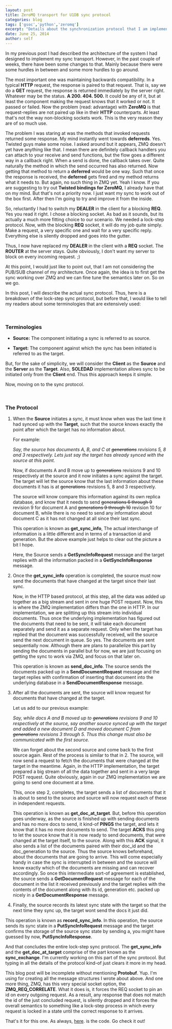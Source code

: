 ```yaml
---
layout: post
title: ZeroMQ transport for U1DB sync protocol
categories: blog
tags: ['gsoc','python','zeromq']
excerpt: "Details about the synchronization protocol that I am implementing as part of my Google Summer of Code, 2014 project. We've identified a few blockers thus prompting us to tweak the design to work around them."
date: June 25, 2014
author: self
---
```


In my previous post I had described the architecture of the system I
had designed to implement my sync transport. However, in the past
couple of weeks, there have been some changes to that. Mainly because
there were some hurdles in between and some more hurdles to go around.

The most important one was maintaining backwards compatibility. In a
typical __HTTP__ request, the response is paired to that request. That is,
say we do a __GET__ request, the response is returned immediately by the
server right. Whatever may be the status. __A 200. 404. 500.__ It could be
any of it, but at least the component making the request knows that it
worked or not. It passed or failed. Now the problem (read: advantage)
with __ZeroMQ__ is that request-replies are not paired up like in their
__HTTP__ counterparts. At least that's not the way non-blocking sockets
work. This is the very reason they are of so much use.

The problem I was staring at was the methods that invoked requests
returned some response. My mind instantly went towards __deferreds__. Yes.
Twisted guys make some noise. I asked around but it appears, ZMQ
doesn't yet have anything like that. I mean there are definitely
callback handlers you can attach to your receive and send functions,
but the flow goes a different way in a callback right. When a send is
done, the callback takes over. Quite naturally the method in which the
send occurred has also returned. Now getting that method to
return a __deferred__ would be one way. Such that once the response is
received, the __deferred__ gets fired and my method returns what it
needs to. But again, no such thing in ZMQ yet. Yeah I know. If you are
suggesting to try out __Twisted bindings for ZeroMQ__, I already have that on my
mind. But that's not a priority now. I just want my sync to work out of the
box first. After then I'm going to try and improve it from the inside.

So, reluctantly I had to switch my __DEALER__ in the client for a blocking
__REQ__. Yes you read it right. I chose a blocking socket. As bad as it
sounds, but its actually a much more fitting choice to our scenario.
We needed a lock-step protocol. Now, with the blocking __REQ__ socket, it
will do my job quite simply. Make a request, a very specific one and
wait for a very specific reply. Everything else is silently dropped
and goes into the gutter.

Thus, I now have replaced my __DEALER__ in the client with a __REQ__ socket.
The __ROUTER__ at the server stays. Quite obviously, I don't want my
server to block on every incoming request. ;)

At this point, I would just like to point out, that I am not
considering the PUB/SUB channel of my architecture. Once again, the idea is to
first get the sync working over ZMQ and we can fine tune the semantics
later on. So on we go.

In this post, I will describe the actual sync protocol. Thus, here is
a breakdown of the lock-step sync protocol, but before that, I would
like to tell my readers about some terminologies that are extensively
used:

<br>

### Terminologies ###

* __Source:__ The component initiating a sync is referred to as source.

* __Target:__ The component against which the sync has been initiated
is referred to as the target.

But, for the sake of simplicity, we will consider the __Client__ as
the __Source__ and the __Server__ as the __Target__. Also, __SOLEDAD__
implementation allows sync to be initiated only from the __Client__
end. Thus this approach keeps it simple.

Now, moving on to the sync protocol.

<br>

### The Protocol ###

1. When the __Source__ initiates a sync, it must know when was the
   last time it had synced up with the __Target__, such that the
   source knows exactly the point after which the target has no
   information about.

    For example:

    _Say, the source has documents A, B, and C at ~~generations~~
    revisions 5, 8 and 3 respectively. Lets just say the target has
    already synced with the source at this point._

    Now, if documents A and B move up to ~~generations~~ revisions 9
    and 10 respectively at the source and it now initiates a sync
    against the target. The target will let the source know that the
    last information about these documents it has is at
    ~~generations~~ revisions 5, 8 and 3 respectively.

    The source will know compare this information against its own
    replica database, and know that it needs to send ~~generations 6
    through 9~~ revision 9 for document A and ~~generations 9 through
    10~~ revision 10 for document B, while there is no need to send
    any information about document C as it has not changed at all
    since their last sync.

    This operation is known as __get\_sync\_info__, The actual
    interchange of information is a little different and in terms of a
    transaction id and generation. But the above example just helps to
    clear out the picture a bit I hope.

    Here, the Source sends a __GetSyncInfoRequest__ message and the
    target replies with all the information packed in a
    __GetSyncInfoResponse__ message.


2. Once the __get\_sync\_info__ operation is completed, the source must
   now send the documents that have changed at the target since their
   last sync.

    Now, in the HTTP based protocol, at this step, all the data was
    added up together as a big stream and sent in one huge POST
    request. Now, this is where the ZMQ implementation differs than
    the one in HTTP. In our implementation, we are splitting up this
    stream into individual documents. Thus once the underlying
    implementation has figured out the documents that need to be sent,
    it will take each document separately and send it as a separate
    request. Only when the target has replied that the document was
    successfully received, will the source send the next document in
    queue. So yes. The documents are sent sequentially now. Although
    there are plans to parallelize this part by sending the documents
    in parallel but for now, we are just focusing on getting the sync
    to work via ZMQ, and focus on that later on.

    This operation is known as __send\_doc\_info__. The source sends
    the documents packed up in a __SendDocumentRequest__ message and
    the target replies with confirmation of inserting that document
    into the underlying database in a __SendDocumentResponse__ message.


3. After all the documents are sent, the source will know request for
   documents that have changed at the target.

    Let us add to our previous example:

    _Say, while docs A and B moved up to ~~generations~~ revisions 9
    and 10 respectively at the source, say another source synced up
    with the target and added a new document D and moved document C
    from ~~generations~~ revisions 3 through 5. Thus this change must
    also be communicated with the first source._

    We can forget about the second source and come back to the first
    source again.
    Rest of the process is similar to that in 2. The source, will now
    send a request to fetch the documents that were changed at the
    target in the meantime. Again, in the HTTP implementation, the
    target prepared a big stream of all the data together and sent in
    a very large POST request. Quite obviously, again in our ZMQ
    implementation we are going to send one document at a time.

    This, once step 2, completes, the target sends a list of documents
    that it is about to send to the source and source will now request
    each of these in independent requests.

    This operation is known as __get\_doc\_at\_target__. But, before
    this operation goes underway, as the source is finished up with
    sending documents and has no more docs to send, it kind-of
    __PINGS__ the target, and lets it know that it has no more
    documents to send. The target __ACKS__ this ping to let the source
    know that it is now ready to send documents, that were changed at
    the target itself, to the source. Along with this __ACK__ signal,
    it also sends a list of the documents paired with their doc_id and
    the doc_generation to the source. Thus the source knows
    beforehand, about the documents that are going to arrive. This
    will come especially handy in case the sync is interrupted in
    between and the source will know exactly which of the documents
    are missing and can recover accordingly. So once this intermediate
    sort-of agreement is established, the source sends a
    __GetDocumentRequest__ message for each of the document in the
    list it received previously and the target replies with the
    contents of the document along with its id, generation etc. packed
    up nicely in a __GetDocumentResponse__ message.

4. Finally, the source records its latest sync state with the target
so that the next time they sync up, the target wont send the docs it
just did.

This operation is known as __record\_sync\_info__. In this operation,
the source sends its sync state in a __PutSyncInfoRequest__ message
and the target confirms the storage of the source sync state by
sending a, you might have guessed by now,  __PutSyncInfoResponse__.

And that concludes the entire lock-step sync protocol. The
__get\_sync\_info__ and the __get\_doc\_at\_target__ comprise of the
part known as the __sync\_exchange__. I'm currently working on this
part of the sync protocol. But typing in all the details of the
protocol kind-of just clears it more in my head.

This blog post will be incomplete without mentioning __Protobuf__. Yup.
I'm using for creating all the message structures I wrote about above.
And one more thing, ZMQ, has this very special socket option, the
__ZMQ\_REQ\_CORRELATE__. What it does is, it forces the REQ socket to pin an
id on every outgoing request. As a result, any response that does not
match the id of the just concluded request, is silently dropped and it
forces the overall semantics to something like a lock-step process in
which every request is locked in a state until the correct response to
it arrives.

That's it for this one. As always,
[here](https://github.com/indradhanush/U1DB-ZeroMQ-Transport/tree/u1db_implementation).
is the code. Go check it out!

